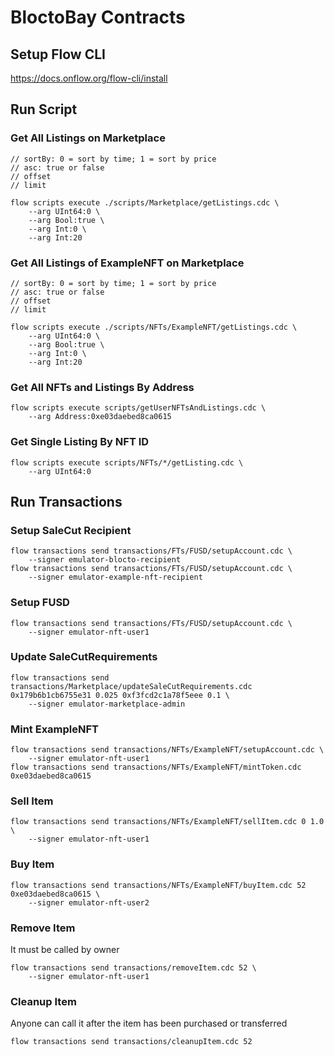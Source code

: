 # BloctoBay Contracts

## Setup Flow CLI
https://docs.onflow.org/flow-cli/install

## Run Script

### Get All Listings on Marketplace

```
// sortBy: 0 = sort by time; 1 = sort by price
// asc: true or false
// offset
// limit

flow scripts execute ./scripts/Marketplace/getListings.cdc \
    --arg UInt64:0 \
    --arg Bool:true \
    --arg Int:0 \
    --arg Int:20
```

### Get All Listings of ExampleNFT on Marketplace

```
// sortBy: 0 = sort by time; 1 = sort by price
// asc: true or false
// offset
// limit

flow scripts execute ./scripts/NFTs/ExampleNFT/getListings.cdc \
    --arg UInt64:0 \
    --arg Bool:true \
    --arg Int:0 \
    --arg Int:20
```

### Get All NFTs and Listings By Address

```
flow scripts execute scripts/getUserNFTsAndListings.cdc \
    --arg Address:0xe03daebed8ca0615
```

### Get Single Listing By NFT ID

```
flow scripts execute scripts/NFTs/*/getListing.cdc \
    --arg UInt64:0
```

## Run Transactions

### Setup SaleCut Recipient

```
flow transactions send transactions/FTs/FUSD/setupAccount.cdc \
    --signer emulator-blocto-recipient
flow transactions send transactions/FTs/FUSD/setupAccount.cdc \
    --signer emulator-example-nft-recipient
```

### Setup FUSD

```
flow transactions send transactions/FTs/FUSD/setupAccount.cdc \
    --signer emulator-nft-user1
```

### Update SaleCutRequirements

```
flow transactions send transactions/Marketplace/updateSaleCutRequirements.cdc 0x179b6b1cb6755e31 0.025 0xf3fcd2c1a78f5eee 0.1 \
    --signer emulator-marketplace-admin
```

### Mint ExampleNFT

```
flow transactions send transactions/NFTs/ExampleNFT/setupAccount.cdc \
    --signer emulator-nft-user1
flow transactions send transactions/NFTs/ExampleNFT/mintToken.cdc 0xe03daebed8ca0615
```

### Sell Item

```
flow transactions send transactions/NFTs/ExampleNFT/sellItem.cdc 0 1.0 \
    --signer emulator-nft-user1
```

### Buy Item

```
flow transactions send transactions/NFTs/ExampleNFT/buyItem.cdc 52 0xe03daebed8ca0615 \
    --signer emulator-nft-user2
```

### Remove Item

It must be called by owner
```
flow transactions send transactions/removeItem.cdc 52 \
    --signer emulator-nft-user1
```

### Cleanup Item

Anyone can call it after the item has been purchased or transferred
```
flow transactions send transactions/cleanupItem.cdc 52
```